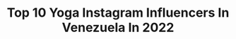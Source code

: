 ---
title: Top 10 Yoga Instagram Influencers In Venezuela In 2022
description: >-
  Find top yoga Instagram influencers in Venezuela in 2022. Most popular hashtags: #venezuela #caracas #yoga #familia.
platform: Instagram
hits: 13
text_top: See the top-rated Instagram influencers on inBeat.
text_bottom: inBeat holds 13 Instagram influencers like this in Venezuela for you to pitch.
profiles:
  - username: "adrisilvac"
    fullname: >-
      ADRIANA SILVA
    bio: >-
      Actriz 🇨🇴🎭 Amante del Yoga🕉️ Con alma sin límites y Dios en mi💖 Twitter:adrisilvaactriz FB:Adriana Silva Actriz
    location: "Venezuela"
    followers: 131265
    engagement: 231
    commentsToLikes: 0.023489
    id: ck6tvbw7tlchz0j71eoccuwmz
    verified: true
    hashtags: "#happyadri, #paciencia, #yogadri, #caminodevida"
  - username: "karlafvs"
    fullname: >-
      Karla Vieira
    bio: >-
      Modelo y Actriz. Demo Reel ⬇️
    location: "Venezuela"
    followers: 17718
    engagement: 601
    commentsToLikes: 0.088001
    id: ck6uhlqf09uko0j7137o6kps1
    verified: false
    hashtags: "#photoshoot, #photography, #modelhacks, #caracas"
  - username: "arizatata"
    fullname: >-
      Tata Ariza
    bio: >-
      Actriz Bailarina de danza árabe Mi sueño: India Vegetariana Convencida de que el camino es EL AMOR! Manager: @talentolilovalencia 3207259919
    location: "Venezuela"
    followers: 233786
    engagement: 447
    commentsToLikes: 0.023892
    id: ck8sx6uh6gcm50j78msl2mnzt
    verified: false
    hashtags: "#actriz, #colombia, #teamhelena, #yohesidohelena"
  - username: "angeunda"
    fullname: >-
      ANGE UNDA
    bio: >-
      🔹🔸Animadora de Venevision @venevision 🔹🔸TvHost Magazine @portadas 🔹🔸Actriz 🔹🔸Ingeniero Químico Enamorada de mi vidaventura❣️ AU
    location: "Venezuela"
    followers: 344676
    engagement: 121
    commentsToLikes: 0.022120
    id: ck0vw0xdprm0q0i191jl13f6s
    verified: false
    hashtags: "#me, #horse, #pureblood, #love"
  - username: "chantalbaudaux"
    fullname: >-
      Chantal Baudaux
    bio: >-
      Actress , publicist , Mom ✨𝓜𝓲𝓷𝓭𝓯𝓾𝓵𝓷𝓮𝓼𝓼 𝙼𝚊𝚜𝚝𝚎𝚛
    location: "Venezuela"
    followers: 640247
    engagement: 88
    commentsToLikes: 0.018931
    id: ck0w5imst3t9b0i19bygopr8q
    verified: false
    hashtags: "#mindfulness, #tbt, #caracas, #merobastemideseo"
  - username: "difredcolina"
    fullname: >-
      Difred
    bio: >-
      ¿El Secreto? es DIOS 🇻🇪 Retratos: @DifredFotos Músico, Fotógrafo y Productor Audiovisual. ¿FOTOS? ¿VIDEOS? Escríbeme al DIRECTO.
    location: "Venezuela"
    followers: 36737
    engagement: 624
    commentsToLikes: 0.051528
    id: ck15ulic8nruj0i19z1eh18bk
    verified: false
    hashtags: "#reelsinstagram, #venezuela, #reels, #caracas"
  - username: "jenny_vaamond"
    fullname: >-
      Jennifer Vaamonde
    bio: >-
      CEO de la empresa @grupoinnovas 🏠Realtor - Remodelación - Profesional Inmobiliario en Venezuela🇻🇪 Estados Unidos 🇺🇸 Panama 🇵🇦 ✈️🌎🐎🧘🏻‍♀️
    location: "Venezuela"
    followers: 13185
    engagement: 553
    commentsToLikes: 0.021946
    id: ckaozvqymnmcd0i78zlmk3zsu
    verified: false
    hashtags: "#bienesraices, #house, #salud, #realestate"
  - username: "flor.de.essen"
    fullname: >-
      Somos Una Familia Que Cocina
    bio: >-
      Soy flor, mamá de Lola y Pedro futura contadora,👩🏻‍🎓 Y EMPRESARIA ESSEN 💫‼️‼️ .código de emprendedora: 274378 Súmate a mi equipo 🇦🇷 🇵🇪 🇵🇾
    location: "Venezuela"
    followers: 48376
    engagement: 172
    commentsToLikes: 0.087755
    id: ck13495b6vbrz0i19qezo1hfv
    verified: false
    hashtags: "#rico, #viernesdememes, #flordeessen, #amor"
  - username: "verulju"
    fullname: >-
      Veruska Ljubisavljevic
    bio: >-
      MISS VENEZUELA MUNDO 2017👑 Publicista 📚 y Repostera🍰 Eterna enamorada de mi país 🇻🇪
    location: "Venezuela"
    followers: 76146
    engagement: 325
    commentsToLikes: 0.031145
    id: ck5hoigtzpmgv0i11g38xaftf
    verified: true
    hashtags: "#ccs, #caracas, #cuarentena, #quedateencasa"
  - username: "pepitoromero"
    fullname: >-
      𝓗𝓮𝓬𝓽𝓸𝓻  𝓡𝓸𝓶𝓮𝓻𝓸
    bio: >-
      Jugador de Baloncesto Profesional 💪🏽🏀Professional Basketball Player 🇻🇪 @fitbaskket Basketball Academy Doral,FL
    location: "Venezuela"
    followers: 63023
    engagement: 118
    commentsToLikes: 0.117515
    id: ck0w253rymnta0i19s8xodl8c
    verified: false
    hashtags: "#bloquea, #baller, #venezuela, #dunk"
---